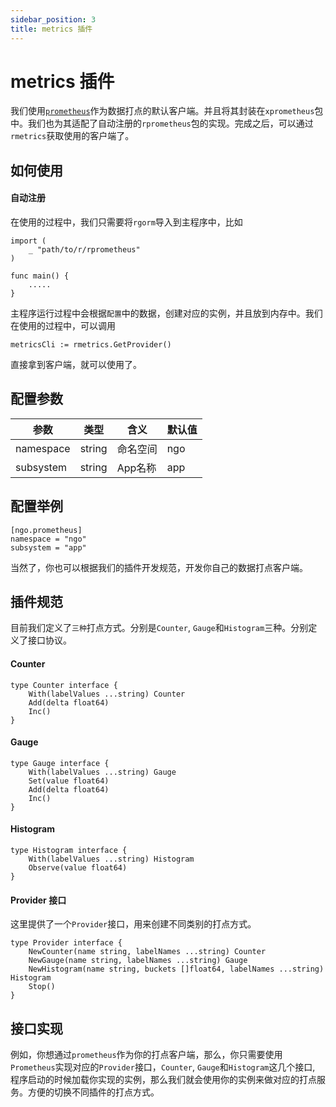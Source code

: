 ```yaml
---
sidebar_position: 3
title: metrics 插件
---
```


# metrics 插件
我们使用[`prometheus`](https://github.com/prometheus/prometheus)作为数据打点的默认客户端。并且将其封装在`xprometheus`包中。我们也为其适配了自动注册的`rprometheus`包的实现。完成之后，可以通过`rmetrics`获取使用的客户端了。

## 如何使用
#### 自动注册
在使用的过程中，我们只需要将`rgorm`导入到主程序中，比如
```
import (
    _ "path/to/r/rprometheus"
)

func main() {
    .....
}
```
主程序运行过程中会根据`配置`中的数据，创建对应的实例，并且放到内存中。我们在使用的过程中，可以调用
```
metricsCli := rmetrics.GetProvider()
```
直接拿到客户端，就可以使用了。

## 配置参数
|参数|类型|含义|默认值|
|----|----|----|----|
|namespace|string|命名空间|ngo|
|subsystem|string|App名称|app|

## 配置举例
```
[ngo.prometheus]
namespace = "ngo"
subsystem = "app"
```

当然了，你也可以根据我们的插件开发规范，开发你自己的数据打点客户端。
## 插件规范
目前我们定义了`三种`打点方式。分别是`Counter`, `Gauge`和`Histogram`三种。分别定义了接口协议。

#### Counter
```
type Counter interface {
	With(labelValues ...string) Counter
	Add(delta float64)
	Inc()
}
```

#### Gauge
```
type Gauge interface {
	With(labelValues ...string) Gauge
	Set(value float64)
	Add(delta float64)
	Inc()
}
```

#### Histogram
```
type Histogram interface {
	With(labelValues ...string) Histogram
	Observe(value float64)
}
```

#### Provider 接口
这里提供了一个`Provider`接口，用来创建不同类别的打点方式。
```
type Provider interface {
	NewCounter(name string, labelNames ...string) Counter
	NewGauge(name string, labelNames ...string) Gauge
	NewHistogram(name string, buckets []float64, labelNames ...string) Histogram
	Stop()
}
```

## 接口实现
例如，你想通过`prometheus`作为你的打点客户端，那么，你只需要使用`Prometheus`实现对应的`Provider`接口，`Counter`, `Gauge`和`Histogram`这几个接口, 程序启动的时候加载你实现的实例，那么我们就会使用你的实例来做对应的打点服务。方便的切换不同插件的打点方式。